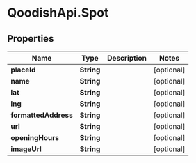 # QoodishApi.Spot

## Properties

Name | Type | Description | Notes
------------ | ------------- | ------------- | -------------
**placeId** | **String** |  | [optional] 
**name** | **String** |  | [optional] 
**lat** | **String** |  | [optional] 
**lng** | **String** |  | [optional] 
**formattedAddress** | **String** |  | [optional] 
**url** | **String** |  | [optional] 
**openingHours** | **String** |  | [optional] 
**imageUrl** | **String** |  | [optional] 


